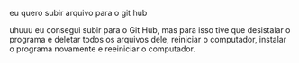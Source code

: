 eu quero subir arquivo para o git hub

uhuuu eu consegui subir para o Git Hub, mas para isso tive que desistalar o programa e deletar todos os arquivos dele, reiniciar o computador, instalar o programa novamente e reeiniciar o computador.

